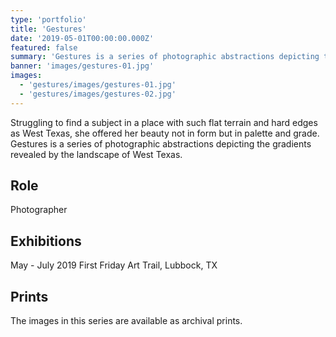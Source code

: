 ```yaml
---
type: 'portfolio'
title: 'Gestures'
date: '2019-05-01T00:00:00.000Z'
featured: false
summary: 'Gestures is a series of photographic abstractions depicting the gradients revealed by the landscape of West Texas.'
banner: 'images/gestures-01.jpg'
images:
  - 'gestures/images/gestures-01.jpg'
  - 'gestures/images/gestures-02.jpg'
---
```


Struggling to find a subject in a place with such flat terrain and hard edges as West Texas, she offered her beauty not in form but in palette and grade. Gestures is a series of photographic abstractions depicting the gradients revealed by the landscape of West Texas.

## Role

Photographer

## Exhibitions

May - July 2019 First Friday Art Trail, Lubbock, TX

## Prints

The images in this series are available as archival prints.
